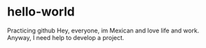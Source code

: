 # hello-world
Practicing github
Hey, everyone, im Mexican and love life and work. Anyway, I need help to develop a project.
